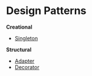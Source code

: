 # Design Patterns

<b>Creational</b>

* [Singleton](Creational/Singleton/Singleton.md)

<b>Structural</b>

* [Adapter](Structural/Adapter/Adapter.md)
* [Decorator](Structural/Decorator/Decorator.md)
